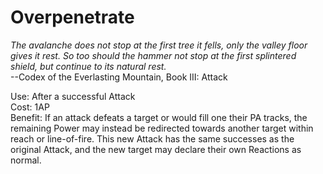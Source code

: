 # Overpenetrate

*The avalanche does not stop at the first tree it fells, only the valley floor gives it rest. So too should the hammer not stop at the first splintered shield, but continue to its natural rest.*  
--Codex of the Everlasting Mountain, Book III: Attack

Use: After a successful Attack  
Cost: 1AP  
Benefit:
If an attack defeats a target or would fill one their PA tracks, the remaining Power may instead be redirected towards another target within reach or line-of-fire. This new Attack has the same successes as the original Attack, and the new target may declare their own Reactions as normal.